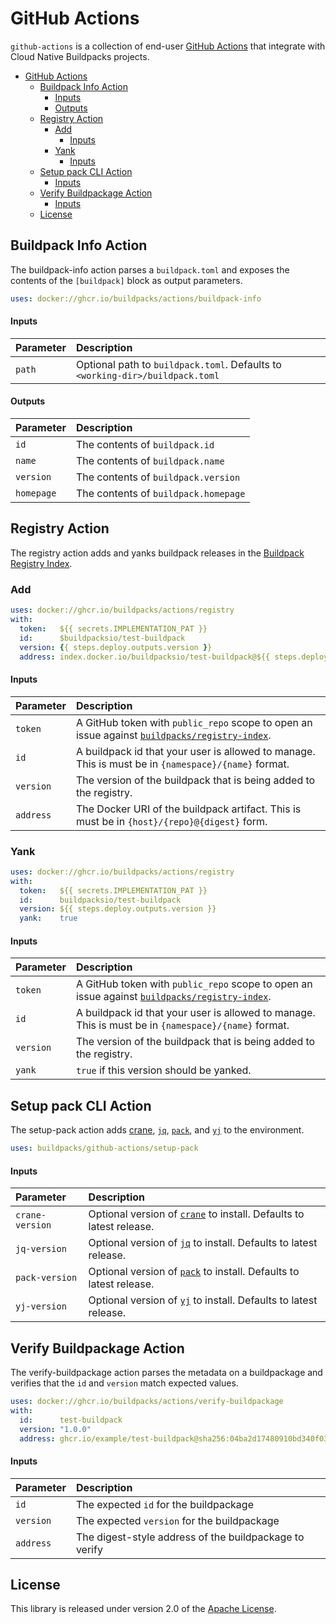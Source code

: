 # GitHub Actions
`github-actions` is a collection of end-user [GitHub Actions][gha] that integrate with Cloud Native Buildpacks projects.

[gha]: https://docs.github.com/en/free-pro-team@latest/actions

- [GitHub Actions](#github-actions)
  - [Buildpack Info Action](#buildpack-info-action)
      - [Inputs](#inputs)
      - [Outputs](#outputs)
  - [Registry Action](#registry-action)
    - [Add](#add)
      - [Inputs](#inputs-1)
    - [Yank](#yank)
      - [Inputs](#inputs-2)
  - [Setup pack CLI Action](#setup-pack-cli-action)
      - [Inputs](#inputs-3)
  - [Verify Buildpackage Action](#verify-buildpackage-action)
      - [Inputs](#inputs-4)
  - [License](#license)

## Buildpack Info Action
The buildpack-info action parses a `buildpack.toml` and exposes the contents of the `[buildpack]` block as output parameters.

```yaml
uses: docker://ghcr.io/buildpacks/actions/buildpack-info
```

#### Inputs
| Parameter | Description
| :-------- | :----------
| `path` | Optional path to `buildpack.toml`. Defaults to `<working-dir>/buildpack.toml` 

#### Outputs
| Parameter | Description
| :-------- | :----------
| `id` | The contents of `buildpack.id`
| `name` | The contents of `buildpack.name`
| `version` | The contents of `buildpack.version`
| `homepage` | The contents of `buildpack.homepage` 

## Registry Action 
The registry action adds and yanks buildpack releases in the [Buildpack Registry Index][bri].

[bri]: https://github.com/buildpacks/registry-index

### Add
```yaml
uses: docker://ghcr.io/buildpacks/actions/registry
with:
  token:   ${{ secrets.IMPLEMENTATION_PAT }}
  id:      $buildpacksio/test-buildpack
  version: {{ steps.deploy.outputs.version }}
  address: index.docker.io/buildpacksio/test-buildpack@${{ steps.deploy.outputs.digest }}
```

#### Inputs
| Parameter | Description
| :-------- | :----------
| `token` | A GitHub token with `public_repo` scope to open an issue against [`buildpacks/registry-index`][bri].
| `id` | A buildpack id that your user is allowed to manage.  This is must be in `{namespace}/{name}` format.
| `version` | The version of the buildpack that is being added to the registry.
| `address` | The Docker URI of the buildpack artifact.  This is must be in `{host}/{repo}@{digest}` form.

### Yank
```yaml
uses: docker://ghcr.io/buildpacks/actions/registry
with:
  token:   ${{ secrets.IMPLEMENTATION_PAT }}
  id:      buildpacksio/test-buildpack
  version: ${{ steps.deploy.outputs.version }}
  yank:    true
```

#### Inputs
| Parameter | Description
| :-------- | :----------
| `token` | A GitHub token with `public_repo` scope to open an issue against [`buildpacks/registry-index`][bri].
| `id` | A buildpack id that your user is allowed to manage.  This is must be in `{namespace}/{name}` format.
| `version` | The version of the buildpack that is being added to the registry.
| `yank` | `true` if this version should be yanked.

## Setup pack CLI Action
The setup-pack action adds [crane][crane], [`jq`][jq], [`pack`][pack], and [`yj`][yj] to the environment.

[crane]: https://github.com/google/go-containerregistry/tree/master/cmd/crane
[jq]:    https://stedolan.github.io/jq/
[pack]:  https://github.com/buildpacks/pack
[yj]:    https://github.com/sclevine/yj

```yaml
uses: buildpacks/github-actions/setup-pack
```

#### Inputs
| Parameter | Description
| :-------- | :----------
| `crane-version` | Optional version of [`crane`][crane] to install. Defaults to latest release.
| `jq-version` | Optional version of [`jq`][jq] to install. Defaults to latest release.
| `pack-version` | Optional version of [`pack`][pack] to install. Defaults to latest release.
| `yj-version` | Optional version of [`yj`][yj] to install. Defaults to latest release. 

## Verify Buildpackage Action
The verify-buildpackage action parses the metadata on a buildpackage and verifies that the `id` and `version` match expected values.

```yaml
uses: docker://ghcr.io/buildpacks/actions/verify-buildpackage
with:
  id:      test-buildpack
  version: "1.0.0"
  address: ghcr.io/example/test-buildpack@sha256:04ba2d17480910bd340f0305d846b007148dafd64bc6fc2626870c174b7c7de7
```

#### Inputs
| Parameter | Description
| :-------- | :----------
| `id` | The expected `id` for the buildpackage
| `version` | The expected `version` for the buildpackage
| `address` | The digest-style address of the buildpackage to verify

## License
This library is released under version 2.0 of the [Apache License][a].

[a]: https://www.apache.org/licenses/LICENSE-2.0
